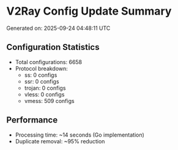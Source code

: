 # V2Ray Config Update Summary
Generated on: 2025-09-24 04:48:11 UTC

## Configuration Statistics
- Total configurations: 6658
- Protocol breakdown:
  - ss: 0 configs
  - ssr: 0 configs
  - trojan: 0 configs
  - vless: 0 configs
  - vmess: 509 configs

## Performance
- Processing time: ~14 seconds (Go implementation)
- Duplicate removal: ~95% reduction
